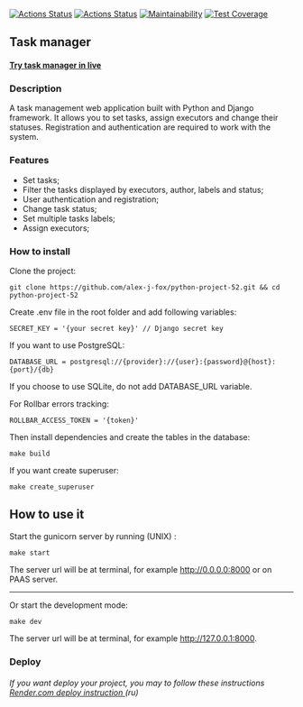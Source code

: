 [//]: # (### Hexlet tests and linter status:)
[![Actions Status](https://github.com/alex-j-fox/python-project-52/actions/workflows/hexlet-check.yml/badge.svg)](https://github.com/alex-j-fox/python-project-52/actions)
[![Actions Status](https://github.com/alex-j-fox/python-project-52/actions/workflows/django_ci.yml/badge.svg)](https://github.com/alex-j-fox/python-project-52/actions)
[![Maintainability](https://api.codeclimate.com/v1/badges/fac9194c877d8646a83e/maintainability)](https://codeclimate.com/github/alex-j-fox/python-project-52/maintainability)
[![Test Coverage](https://api.codeclimate.com/v1/badges/fac9194c877d8646a83e/test_coverage)](https://codeclimate.com/github/alex-j-fox/python-project-52/test_coverage)

## Task manager
#### [Try task manager in live](https://python-project-52-5w5u.onrender.com)

### Description

A task management web application built with Python
and Django framework. It allows you to set
tasks, assign executors and change their statuses. Registration and
authentication are required to work with the system.

### Features

* Set tasks;
* Filter the tasks displayed by executors, author, labels and status;
* User authentication and registration;
* Change task status;
* Set multiple tasks labels;
* Assign executors;

### How to install

Clone the project:

    git clone https://github.com/alex-j-fox/python-project-52.git && cd python-project-52

Create .env file in the root folder and add following variables:

    SECRET_KEY = '{your secret key}' // Django secret key

If you want to use PostgreSQL:

    DATABASE_URL = postgresql://{provider}://{user}:{password}@{host}:{port}/{db}

If you choose to use SQLite, do not add DATABASE_URL variable.

For Rollbar errors tracking:

    ROLLBAR_ACCESS_TOKEN = '{token}'

Then install dependencies and create the tables in the database:

    make build

If you want create superuser:

    make create_superuser

## How to use it

Start the gunicorn server by running (UNIX) :

    make start

The server url will be at terminal, for example http://0.0.0.0:8000 or on PAAS server.
___________
Or start the development mode:

    make dev

The server url will be at terminal, for example http://127.0.0.1:8000.

### Deploy
###### If you want deploy your project, you may to follow these instructions [Render.com deploy instruction ](./static/docs/RENDER_DEPLOY.md)*(ru)*